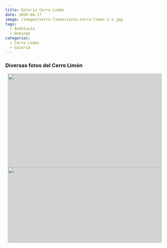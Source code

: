 ```yaml
---
title: Galería Cerro Limón
date: 2020-04-17
image: /images/cerro-limon/vista-cerro-limon-1-s.jpg
tags:
  - Andalucía
  - Domingo
categories:
  - Cerro Limón
  - Galería
---
```


### Diversas fotos del Cerro Limón

<!-- more -->
<social-share />

<style>

.row {
  box-sizing: border-box;
  display: -ms-flexbox; /* IE 10 */
  display: flex;
  -ms-flex-wrap: wrap; /* IE 10 */
  flex-wrap: wrap;
  padding: 0 4px;
}

/* Create two equal columns that sits next to each other */
.column {
  box-sizing: border-box;
  -ms-flex: 50%%; /* IE 10 */
  flex: 50%;
  padding: 0 4px;
}

.column img {
/*  margin-top: 8px;*/
  vertical-align: middle;
}

.card {
  box-sizing: border-box;
  color: black;
  background-color: LightGrey;

  padding: 0 0;
}

.card-text {
  text-align: center;
  color: black;
  font-weight: bold;
}

.card-text p { margin: 0;}

</style>

<!-- Photo Grid -->
<div class="row">
  <div class="column">
    <div class="card">
      <img src="/images/cerro-limon/cerro-limon-s.jpg" style="width:100%">
      <div class="card-text">
        <p>Cerro limón desde el carril en primavera.</p>
      </div>
    </div>
    <div class="card">
      <img src="/images/cerro-limon/vecinos-1-s.jpg" style="width:100%">
      <div class="card-text">
        <p>Reunión de verano 2019. (1)</p>
      </div>
    </div>
    <div class="card">
      <img src="/images/cerro-limon/vecinos-2-s.jpg" style="width:100%">
      <div class="card-text">
        <p>Reunión de verano 2019. (2)</p>
      </div>
    </div>
    <div class="card">
      <img src="/images/cerro-limon/vista-cerro-limon-4-s.jpg" style="width:100%">
      <div class="card-text">
        <p>Cerro Limón desde el campo.</p>
      </div>
    </div>
    <div class="card">
      <img src="/images/cerro-limon/cuadriculados-1-s.jpg" style="width:100%">
      <div class="card-text">
        <p>Todos con sus camisas de mercadillo.</p>
      </div>
    </div>
    <div class="card">
      <img src="/images/cerro-limon/vista-cerro-limon-1-s.jpg" style="width:100%">
      <div class="card-text">
        <p>Cerro Limón desde el cerro Limón.</p>
      </div>
    </div>
    <div class="card">
      <img src="/images/cerro-limon/juana-antonio-2.jpg" style="width:100%">
      <div class="card-text">
        <p>Juana y Antonio.</p>
      </div>
    </div>
    <div class="card">
      <img src="/images/cerro-limon/juana-inundacion-s.jpg" style="width:100%">
      <div class="card-text">
        <p>Juana inspeccionando los estropicios causados por la lluvia.</p>
      </div>
    </div>
  </div>
  <div class="column">
    <div class="card">
      <img src="/images/cerro-limon/pimientos-domingo-s.jpg" style="width:100%">
      <div class="card-text">
        <p>Los famosos pimientos de Domingo. Dieron frutos cinco años seguidos.</p>
      </div>
    </div>
    <div class="card">
      <img src="/images/cerro-limon/arco-iris-rosario-2-s.jpg" style="width:100%">
      <div class="card-text">
        <p>Arco iris saliendo del pueblo, el "Teide" al fondo.</p>
      </div>
    </div>
    <div class="card">
      <img src="/images/cerro-limon/las-patronas-s.jpg" style="width:100%">
      <div class="card-text">
        <p>Las patronas.</p>
      </div>
    </div>
    <div class="card">
      <img src="/images/cerro-limon/domingo-jardin-m.jpg" style="width:100%">
      <div class="card-text">
        <p>Domingo en el Trabuco.</p>
      </div>
    </div>
    <div class="card">
      <img src="/images/cerro-limon/carlos-domingo-2.jpg" style="width:100%">
      <div class="card-text">
        <p>Carlos y Domingo en Estocolmo.</p>
      </div>
    </div>
    <div class="card">
      <img src="/images/cerro-limon/pedro-domingo-1-s.jpg" style="width:100%">
      <div class="card-text">
        <p>Pedro y Domingo. Algún problema estaban resolviendo.</p>
      </div>
    </div>
  </div>  
</div>
